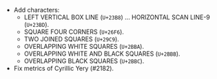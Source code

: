 * Add characters:
  - LEFT VERTICAL BOX LINE (`U+23B8`) ... HORIZONTAL SCAN LINE-9 (`U+23BD`).
  - SQUARE FOUR CORNERS (`U+26F6`).
  - TWO JOINED SQUARES (`U+29C9`).
  - OVERLAPPING WHITE SQUARES (`U+2BBA`).
  - OVERLAPPING WHITE AND BLACK SQUARES (`U+2BBB`).
  - OVERLAPPING BLACK SQUARES (`U+2BBC`).
* Fix metrics of Cyrillic Yery (#2182).
